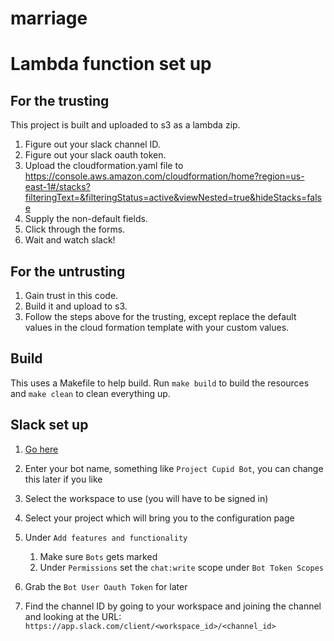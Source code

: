 # marriage

# Lambda function set up

## For the trusting

This project is built and uploaded to s3 as a lambda zip.

1. Figure out your slack channel ID.
2. Figure out your slack oauth token.
3. Upload the cloudformation.yaml file to
   https://console.aws.amazon.com/cloudformation/home?region=us-east-1#/stacks?filteringText=&filteringStatus=active&viewNested=true&hideStacks=false
4. Supply the non-default fields.
5. Click through the forms.
6. Wait and watch slack!

## For the untrusting

1. Gain trust in this code.
2. Build it and upload to s3.
3. Follow the steps above for the trusting, except replace the default values in
   the cloud formation template with your custom values.

## Build

This uses a Makefile to help build. Run `make build` to build the resources and
`make clean` to clean everything up.

## Slack set up

1. [Go here](https://api.slack.com/apps?new_app=1)
0. Enter your bot name, something like `Project Cupid Bot`, you can change this later if you like
0. Select the workspace to use (you will have to be signed in)
0. Select your project which will bring you to the configuration page
0. Under `Add features and functionality`

    1. Make sure `Bots` gets marked
    0. Under `Permissions` set the `chat:write` scope under `Bot Token Scopes`

0. Grab the `Bot User Oauth Token` for later
0. Find the channel ID by going to your workspace and joining the channel and looking at the URL: `https://app.slack.com/client/<workspace_id>/<channel_id>`
